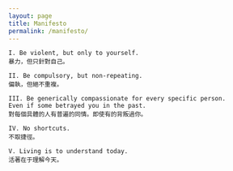 ```yaml
---
layout: page
title: Manifesto
permalink: /manifesto/
---
```


	I. Be violent, but only to yourself.
	暴力，但只針對自己。

	II. Be compulsory, but non-repeating. 
	偏執，但絕不重複。

	III. Be generically compassionate for every specific person.
	Even if some betrayed you in the past. 
	對每個具體的人有普遍的同情。即使有的背叛過你。

	IV. No shortcuts.
	不取捷徑。

	V. Living is to understand today.
	活著在于理解今天。

